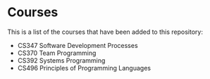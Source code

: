 # Courses

This is a list of the courses that have been added to this repository:
- CS347 Software Development Processes
- CS370 Team Programming
- CS392 Systems Programming
- CS496 Principles of Programming Languages
